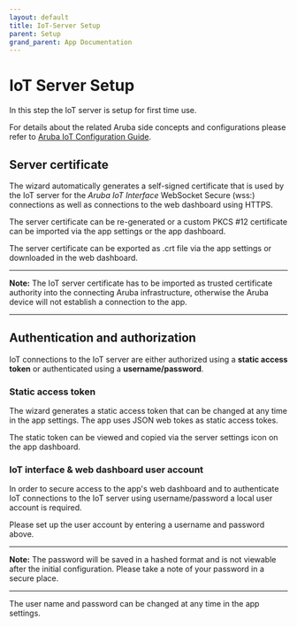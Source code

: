 ```yaml
---
layout: default
title: IoT-Server Setup
parent: Setup
grand_parent: App Documentation
---
```


# IoT Server Setup

In this step the IoT server is setup for first time use.

For details about the related Aruba side concepts and configurations please refer to [Aruba IoT Configuration Guide](../../docs/aruba/aruba_iot_configuration_guide.md).

## Server certificate

The wizard automatically generates a self-signed certificate that is used by the IoT server for the _Aruba IoT Interface_ WebSocket Secure (wss:) connections as well as connections to the web dashboard using HTTPS.  

The server certificate can be re-generated or a custom PKCS #12 certificate can be imported via the app settings or the app dashboard.  

The server certificate can be exported as .crt file via the app settings or downloaded in the web dashboard.  

---

**Note:** The IoT server certificate has to be imported as trusted certificate authority into the connecting Aruba infrastructure, otherwise the Aruba device will not establish a connection to the app.

---

## Authentication and authorization

 IoT connections to the IoT server are either authorized using a **static access token** or authenticated using a **username/password**.

### Static access token

The wizard generates a static access token that can be changed at any time in the app settings. The app uses JSON web tokes as static access tokes.

The static token can be viewed and copied via the server settings icon on the app dashboard.

### IoT interface & web dashboard user account

In order to secure access to the app's web dashboard and to authenticate IoT connections to the IoT server using username/password a local user account is required.

Please set up the user account by entering a username and password above.  

---

**Note:** The password will be saved in a hashed format and is not viewable after the initial configuration. Please take a note of your password in a secure place.  

---

The user name and password can be changed at any time in the app settings.
